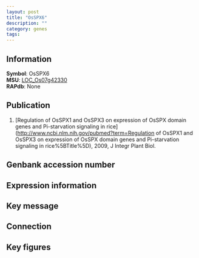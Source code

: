 ```yaml
---
layout: post
title: "OsSPX6"
description: ""
category: genes
tags: 
---
```


## Information
__Symbol__: OsSPX6  
__MSU__: [LOC_Os07g42330](http://rice.plantbiology.msu.edu/cgi-bin/ORF_infopage.cgi?orf=LOC_Os07g42330)  
__RAPdb__: None  

## Publication
1. [Regulation of OsSPX1 and OsSPX3 on expression of OsSPX domain genes and Pi-starvation signaling in rice](http://www.ncbi.nlm.nih.gov/pubmed?term=Regulation of OsSPX1 and OsSPX3 on expression of OsSPX domain genes and Pi-starvation signaling in rice%5BTitle%5D), 2009, J Integr Plant Biol.

## Genbank accession number

## Expression information

## Key message

## Connection

## Key figures


